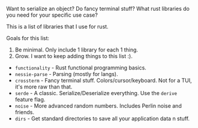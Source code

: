 Want to serialize an object? Do fancy terminal stuff? What rust libraries do you
need for your specific use case?

This is a list of libraries that I use for rust.

Goals for this list:
1. Be minimal. Only include 1 library for each 1 thing.
2. Grow. I want to keep adding things to this list :).


- `functionality` - Rust functional programming basics.
- `nessie-parse` - Parsing (mostly for langs).
- `crossterm` - Fancy terminal stuff. Colors/cursor/keyboard. Not for a TUI,
  it's more raw than that.
- `serde` - A classic. Serialize/Deserialize everything. Use the `derive`
  feature flag.
- `noise` - More advanced random numbers. Includes Perlin noise and friends.
- `dirs` - Get standard directories to save all your application data n stuff.
